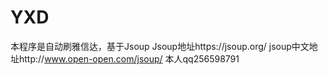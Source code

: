 # YXD
本程序是自动刷雅信达，基于Jsoup
Jsoup地址https://jsoup.org/
jsoup中文地址http://www.open-open.com/jsoup/
本人qq256598791
